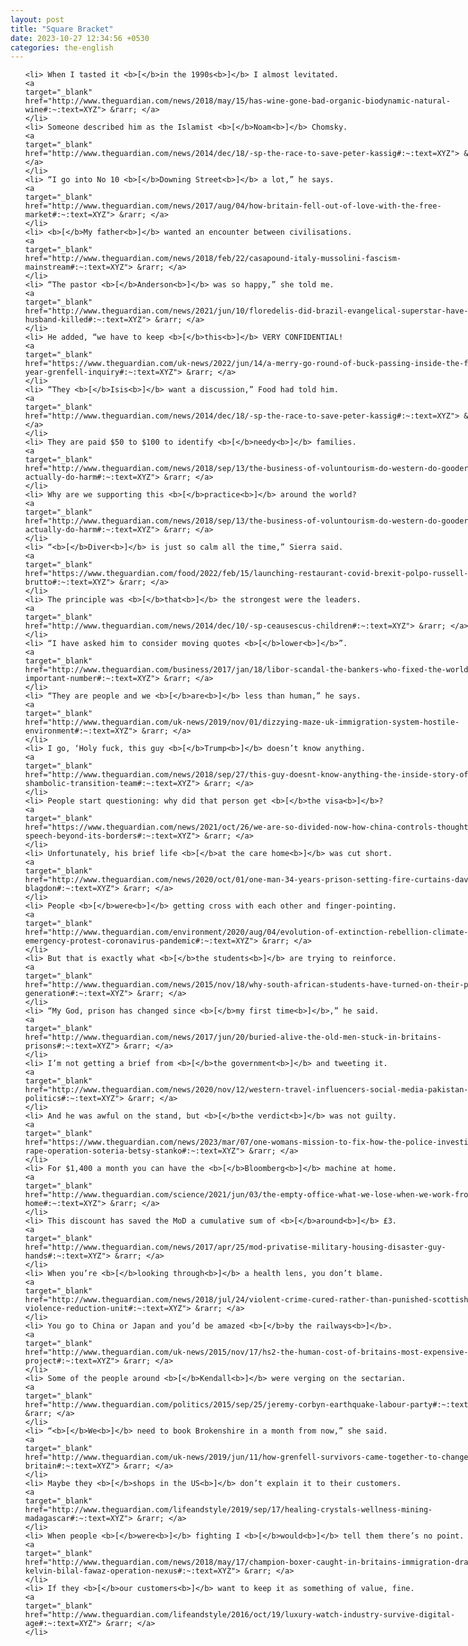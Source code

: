 ```yaml
---
layout: post
title: "Square Bracket"
date: 2023-10-27 12:34:56 +0530
categories: the-english
---
```

<style>
@media only screen and (min-width: 768px) {
    ol {
        width: 768px;
        margin: 0 auto;
    }
  }
ol li {
    font-size: 18px;
    line-height: 1.5;
    padding-bottom: 8px;
}
</style>
<ol>

    <li> When I tasted it <b>[</b>in the 1990s<b>]</b> I almost levitated.
    <a 
    target="_blank" 
    href="http://www.theguardian.com/news/2018/may/15/has-wine-gone-bad-organic-biodynamic-natural-wine#:~:text=XYZ"> &rarr; </a>
    </li>
    <li> Someone described him as the Islamist <b>[</b>Noam<b>]</b> Chomsky.
    <a 
    target="_blank" 
    href="http://www.theguardian.com/news/2014/dec/18/-sp-the-race-to-save-peter-kassig#:~:text=XYZ"> &rarr; </a>
    </li>
    <li> “I go into No 10 <b>[</b>Downing Street<b>]</b> a lot,” he says.
    <a 
    target="_blank" 
    href="http://www.theguardian.com/news/2017/aug/04/how-britain-fell-out-of-love-with-the-free-market#:~:text=XYZ"> &rarr; </a>
    </li>
    <li> <b>[</b>My father<b>]</b> wanted an encounter between civilisations.
    <a 
    target="_blank" 
    href="http://www.theguardian.com/news/2018/feb/22/casapound-italy-mussolini-fascism-mainstream#:~:text=XYZ"> &rarr; </a>
    </li>
    <li> “The pastor <b>[</b>Anderson<b>]</b> was so happy,” she told me.
    <a 
    target="_blank" 
    href="http://www.theguardian.com/news/2021/jun/10/floredelis-did-brazil-evangelical-superstar-have-her-husband-killed#:~:text=XYZ"> &rarr; </a>
    </li>
    <li> He added, “we have to keep <b>[</b>this<b>]</b> VERY CONFIDENTIAL!
    <a 
    target="_blank" 
    href="https://www.theguardian.com/uk-news/2022/jun/14/a-merry-go-round-of-buck-passing-inside-the-four-year-grenfell-inquiry#:~:text=XYZ"> &rarr; </a>
    </li>
    <li> “They <b>[</b>Isis<b>]</b> want a discussion,” Food had told him.
    <a 
    target="_blank" 
    href="http://www.theguardian.com/news/2014/dec/18/-sp-the-race-to-save-peter-kassig#:~:text=XYZ"> &rarr; </a>
    </li>
    <li> They are paid $50 to $100 to identify <b>[</b>needy<b>]</b> families.
    <a 
    target="_blank" 
    href="http://www.theguardian.com/news/2018/sep/13/the-business-of-voluntourism-do-western-do-gooders-actually-do-harm#:~:text=XYZ"> &rarr; </a>
    </li>
    <li> Why are we supporting this <b>[</b>practice<b>]</b> around the world?
    <a 
    target="_blank" 
    href="http://www.theguardian.com/news/2018/sep/13/the-business-of-voluntourism-do-western-do-gooders-actually-do-harm#:~:text=XYZ"> &rarr; </a>
    </li>
    <li> “<b>[</b>Diver<b>]</b> is just so calm all the time,” Sierra said.
    <a 
    target="_blank" 
    href="https://www.theguardian.com/food/2022/feb/15/launching-restaurant-covid-brexit-polpo-russell-norman-brutto#:~:text=XYZ"> &rarr; </a>
    </li>
    <li> The principle was <b>[</b>that<b>]</b> the strongest were the leaders.
    <a 
    target="_blank" 
    href="http://www.theguardian.com/news/2014/dec/10/-sp-ceausescus-children#:~:text=XYZ"> &rarr; </a>
    </li>
    <li> “I have asked him to consider moving quotes <b>[</b>lower<b>]</b>”.
    <a 
    target="_blank" 
    href="http://www.theguardian.com/business/2017/jan/18/libor-scandal-the-bankers-who-fixed-the-worlds-most-important-number#:~:text=XYZ"> &rarr; </a>
    </li>
    <li> “They are people and we <b>[</b>are<b>]</b> less than human,” he says.
    <a 
    target="_blank" 
    href="http://www.theguardian.com/uk-news/2019/nov/01/dizzying-maze-uk-immigration-system-hostile-environment#:~:text=XYZ"> &rarr; </a>
    </li>
    <li> I go, ‘Holy fuck, this guy <b>[</b>Trump<b>]</b> doesn’t know anything.
    <a 
    target="_blank" 
    href="http://www.theguardian.com/news/2018/sep/27/this-guy-doesnt-know-anything-the-inside-story-of-trumps-shambolic-transition-team#:~:text=XYZ"> &rarr; </a>
    </li>
    <li> People start questioning: why did that person get <b>[</b>the visa<b>]</b>?
    <a 
    target="_blank" 
    href="https://www.theguardian.com/news/2021/oct/26/we-are-so-divided-now-how-china-controls-thought-and-speech-beyond-its-borders#:~:text=XYZ"> &rarr; </a>
    </li>
    <li> Unfortunately, his brief life <b>[</b>at the care home<b>]</b> was cut short.
    <a 
    target="_blank" 
    href="http://www.theguardian.com/news/2020/oct/01/one-man-34-years-prison-setting-fire-curtains-david-blagdon#:~:text=XYZ"> &rarr; </a>
    </li>
    <li> People <b>[</b>were<b>]</b> getting cross with each other and finger-pointing.
    <a 
    target="_blank" 
    href="http://www.theguardian.com/environment/2020/aug/04/evolution-of-extinction-rebellion-climate-emergency-protest-coronavirus-pandemic#:~:text=XYZ"> &rarr; </a>
    </li>
    <li> But that is exactly what <b>[</b>the students<b>]</b> are trying to reinforce.
    <a 
    target="_blank" 
    href="http://www.theguardian.com/news/2015/nov/18/why-south-african-students-have-turned-on-their-parents-generation#:~:text=XYZ"> &rarr; </a>
    </li>
    <li> “My God, prison has changed since <b>[</b>my first time<b>]</b>,” he said.
    <a 
    target="_blank" 
    href="http://www.theguardian.com/news/2017/jun/20/buried-alive-the-old-men-stuck-in-britains-prisons#:~:text=XYZ"> &rarr; </a>
    </li>
    <li> I’m not getting a brief from <b>[</b>the government<b>]</b> and tweeting it.
    <a 
    target="_blank" 
    href="http://www.theguardian.com/news/2020/nov/12/western-travel-influencers-social-media-pakistan-politics#:~:text=XYZ"> &rarr; </a>
    </li>
    <li> And he was awful on the stand, but <b>[</b>the verdict<b>]</b> was not guilty.
    <a 
    target="_blank" 
    href="https://www.theguardian.com/news/2023/mar/07/one-womans-mission-to-fix-how-the-police-investigate-rape-operation-soteria-betsy-stanko#:~:text=XYZ"> &rarr; </a>
    </li>
    <li> For $1,400 a month you can have the <b>[</b>Bloomberg<b>]</b> machine at home.
    <a 
    target="_blank" 
    href="http://www.theguardian.com/science/2021/jun/03/the-empty-office-what-we-lose-when-we-work-from-home#:~:text=XYZ"> &rarr; </a>
    </li>
    <li> This discount has saved the MoD a cumulative sum of <b>[</b>around<b>]</b> £3.
    <a 
    target="_blank" 
    href="http://www.theguardian.com/news/2017/apr/25/mod-privatise-military-housing-disaster-guy-hands#:~:text=XYZ"> &rarr; </a>
    </li>
    <li> When you’re <b>[</b>looking through<b>]</b> a health lens, you don’t blame.
    <a 
    target="_blank" 
    href="http://www.theguardian.com/news/2018/jul/24/violent-crime-cured-rather-than-punished-scottish-violence-reduction-unit#:~:text=XYZ"> &rarr; </a>
    </li>
    <li> You go to China or Japan and you’d be amazed <b>[</b>by the railways<b>]</b>.
    <a 
    target="_blank" 
    href="http://www.theguardian.com/uk-news/2015/nov/17/hs2-the-human-cost-of-britains-most-expensive-rail-project#:~:text=XYZ"> &rarr; </a>
    </li>
    <li> Some of the people around <b>[</b>Kendall<b>]</b> were verging on the sectarian.
    <a 
    target="_blank" 
    href="http://www.theguardian.com/politics/2015/sep/25/jeremy-corbyn-earthquake-labour-party#:~:text=XYZ"> &rarr; </a>
    </li>
    <li> “<b>[</b>We<b>]</b> need to book Brokenshire in a month from now,” she said.
    <a 
    target="_blank" 
    href="http://www.theguardian.com/uk-news/2019/jun/11/how-grenfell-survivors-came-together-to-change-britain#:~:text=XYZ"> &rarr; </a>
    </li>
    <li> Maybe they <b>[</b>shops in the US<b>]</b> don’t explain it to their customers.
    <a 
    target="_blank" 
    href="http://www.theguardian.com/lifeandstyle/2019/sep/17/healing-crystals-wellness-mining-madagascar#:~:text=XYZ"> &rarr; </a>
    </li>
    <li> When people <b>[</b>were<b>]</b> fighting I <b>[</b>would<b>]</b> tell them there’s no point.
    <a 
    target="_blank" 
    href="http://www.theguardian.com/news/2018/may/17/champion-boxer-caught-in-britains-immigration-dragnet-kelvin-bilal-fawaz-operation-nexus#:~:text=XYZ"> &rarr; </a>
    </li>
    <li> If they <b>[</b>our customers<b>]</b> want to keep it as something of value, fine.
    <a 
    target="_blank" 
    href="http://www.theguardian.com/lifeandstyle/2016/oct/19/luxury-watch-industry-survive-digital-age#:~:text=XYZ"> &rarr; </a>
    </li>